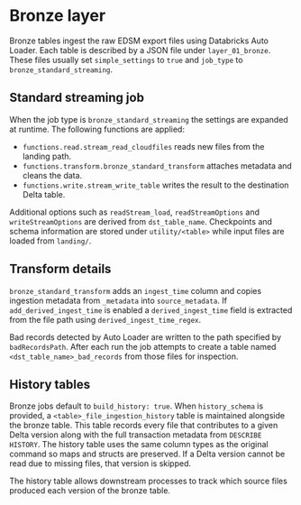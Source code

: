 # Bronze layer

Bronze tables ingest the raw EDSM export files using Databricks Auto Loader.
Each table is described by a JSON file under `layer_01_bronze`.  These files
usually set `simple_settings` to `true` and `job_type` to
`bronze_standard_streaming`.

## Standard streaming job

When the job type is `bronze_standard_streaming` the settings are expanded at
runtime.  The following functions are applied:

- `functions.read.stream_read_cloudfiles` reads new files from the landing path.
- `functions.transform.bronze_standard_transform` attaches metadata and cleans
the data.
- `functions.write.stream_write_table` writes the result to the destination
  Delta table.

Additional options such as `readStream_load`, `readStreamOptions` and
`writeStreamOptions` are derived from `dst_table_name`.  Checkpoints and schema
information are stored under `utility/<table>` while input files are loaded from
`landing/`.

## Transform details

`bronze_standard_transform` adds an `ingest_time` column and copies ingestion
metadata from `_metadata` into `source_metadata`.  If
`add_derived_ingest_time` is enabled a `derived_ingest_time` field is extracted
from the file path using `derived_ingest_time_regex`.

Bad records detected by Auto Loader are written to the path specified by
`badRecordsPath`.  After each run the job attempts to create a table named
`<dst_table_name>_bad_records` from those files for inspection.

## History tables

Bronze jobs default to `build_history: true`.  When `history_schema` is
provided, a `<table>_file_ingestion_history` table is maintained alongside the
bronze table.  This table records every file that contributes to a given Delta
version along with the full transaction metadata from `DESCRIBE HISTORY`.  The
history table uses the same column types as the original command so maps and
structs are preserved.  If a Delta version cannot be read due to missing files,
that version is skipped.

The history table allows downstream processes to track which source files
produced each version of the bronze table.

